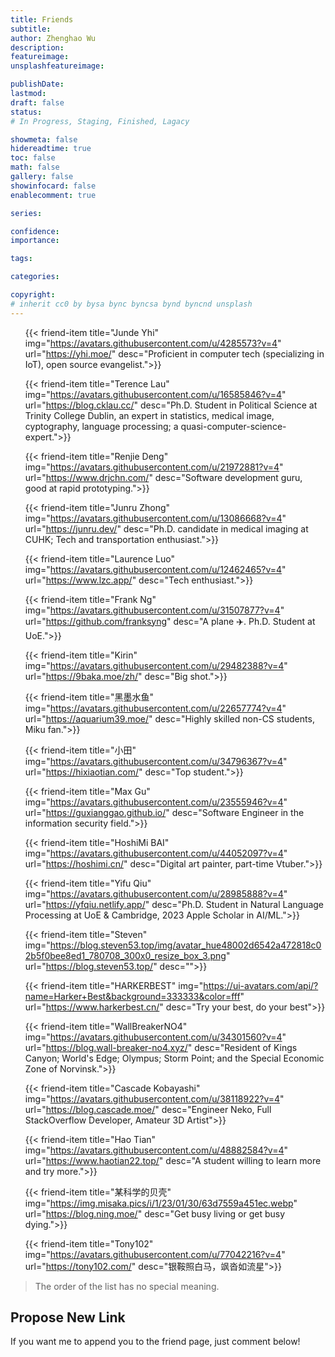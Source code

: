 ```yaml
---
title: Friends
subtitle: 
author: Zhenghao Wu
description: 
featureimage: 
unsplashfeatureimage: 

publishDate: 
lastmod: 
draft: false
status: 
# In Progress, Staging, Finished, Lagacy

showmeta: false
hidereadtime: true
toc: false
math: false
gallery: false
showinfocard: false
enablecomment: true

series: 

confidence: 
importance: 

tags:

categories:

copyright: 
# inherit cc0 by bysa bync byncsa bynd byncnd unsplash
---
```


<!-- - [Junde Yhi](https://yhi.moe): Proficient in computer tech (specializing in IoT), open source evangelist. -->
<!-- - [Terence Lau](https://www.cklau.cc/): Allow me to introduce Terence Lau, an accomplished academic who is currently pursuing his Ph.D. in Political Science at the prestigious Trinity College Dublin. Terence is not your typical Political Science enthusiast. His expertise extends beyond social sciences into more technical fields, making him quite a unique addition to the academic landscape. Terence has a deep understanding and expertise in statistics. This proficiency has served him well in his research work, allowing him to analyze and interpret complex data with precision and accuracy. His ability to manipulate numbers and draw meaningful insights from raw data is truly commendable. In addition to statistics, Terence possesses significant knowledge in the field of medical imaging. He understands the nuances of this specialized area and can skillfully interpret the information these images provide. This ability adds an interesting dimension to his research capabilities. Terence's intellectual curiosity does not stop there. He has delved into the intricate world of cryptography. His understanding of the complex algorithms and principles behind secure communication is second to none. He possesses an ability to decode and encode messages, ensuring secure transmission of information in his work and studies. Moreover, Terence has a keen interest in language processing, a field that combines computer science and linguistics. He uses computational techniques to analyze and understand human language, aiding his research in political science. Despite not having a formal degree in computer science, Terence has developed a strong understanding of the subject. His knowledge extends to various aspects of the discipline, making him a quasi-computer-science-expert. He leverages this knowledge to bolster his research capabilities, adding a technical edge to his work. -->
<!-- - [Renjie Deng](https://www.drjchn.com/): Software development guru, good at rapid prototyping. -->
<!-- - [Junru Zhong](https://junru.dev/): Ph.D. candidate in medical imaging at CUHK; Tech and transportation enthusiast. -->
<!-- - [Laurence Luo](https://www.lzc.app/): Tech enthusiast. -->
<!-- - [Frank Ng](https://aerofrankie.com/): A plane. -->
<!-- - [KirinBaka](https://9baka.moe/): Big shot. -->
<!-- - [黑墨水鱼](https://aquarium39.moe): Highly skilled non-CS students, Miku fan. -->
<!-- - [小田](https://hixiaotian.com): Top student. -->
<!-- - [Max Gu](https://guxianggao.github.io/): Software Engineer in the information security field. -->
<!-- - [HoshiMi BAI](https://hoshimi.cn/): Digital art painter, part-time Vtuber. -->
<!-- - [Yifu Qiu](https://yfqiu.netlify.app/): Ph.D. Student in Natural Language Processing at UoE & Cambridge, 2023 Apple Scholar in AI/ML. -->
<!-- - [Steven](https://blog.steven53.top) -->
<!-- - [HARKERBEST](https://www.harkerbest.cn) -->
<!-- - [WallBreakerNO4](https://blog.wall-breaker-no4.xyz/): Resident of Kings Canyon; World's Edge; Olympus; Storm Point; and the Special Economic Zone of Norvinsk. -->
<!-- - [Cascade Kobayashi](https://blog.cascade.moe/): Nekomusume Engineer -->
<!-- - [Hao Tian](https://www.haotian22.top/) -->
<!-- - [某科学的贝壳](https://blog.ning.moe): Get busy living or get busy dying. -->

<ul role="list" class="p-0">

{{< friend-item title="Junde Yhi" img="https://avatars.githubusercontent.com/u/4285573?v=4" url="https://yhi.moe/" desc="Proficient in computer tech (specializing in IoT), open source evangelist.">}}

{{< friend-item title="Terence Lau" img="https://avatars.githubusercontent.com/u/16585846?v=4" url="https://blog.cklau.cc/" desc="Ph.D. Student in Political Science at Trinity College Dublin, an expert in statistics, medical image, cyptography, language processing; a quasi-computer-science-expert.">}}

{{< friend-item title="Renjie Deng" img="https://avatars.githubusercontent.com/u/21972881?v=4" url="https://www.drjchn.com/" desc="Software development guru, good at rapid prototyping.">}}

{{< friend-item title="Junru Zhong" img="https://avatars.githubusercontent.com/u/13086668?v=4" url="https://junru.dev/" desc="Ph.D. candidate in medical imaging at CUHK; Tech and transportation enthusiast.">}}

{{< friend-item title="Laurence Luo" img="https://avatars.githubusercontent.com/u/12462465?v=4" url="https://www.lzc.app/" desc="Tech enthusiast.">}}

{{< friend-item title="Frank Ng" img="https://avatars.githubusercontent.com/u/31507877?v=4" url="https://github.com/franksyng" desc="A plane ✈️. Ph.D. Student at UoE.">}}

{{< friend-item title="Kirin" img="https://avatars.githubusercontent.com/u/29482388?v=4" url="https://9baka.moe/zh/" desc="Big shot.">}}

{{< friend-item title="黑墨水鱼" img="https://avatars.githubusercontent.com/u/22657774?v=4" url="https://aquarium39.moe/" desc="Highly skilled non-CS students, Miku fan.">}}

{{< friend-item title="小田" img="https://avatars.githubusercontent.com/u/34796367?v=4" url="https://hixiaotian.com/" desc="Top student.">}}

{{< friend-item title="Max Gu" img="https://avatars.githubusercontent.com/u/23555946?v=4" url="https://guxianggao.github.io/" desc="Software Engineer in the information security field.">}}

{{< friend-item title="HoshiMi BAI" img="https://avatars.githubusercontent.com/u/44052097?v=4" url="https://hoshimi.cn/" desc="Digital art painter, part-time Vtuber.">}}

{{< friend-item title="Yifu Qiu" img="https://avatars.githubusercontent.com/u/28985888?v=4" url="https://yfqiu.netlify.app/" desc="Ph.D. Student in Natural Language Processing at UoE & Cambridge, 2023 Apple Scholar in AI/ML.">}}

{{< friend-item title="Steven" img="https://blog.steven53.top/img/avatar_hue48002d6542a472818c02b5f0bee8ed1_780708_300x0_resize_box_3.png" url="https://blog.steven53.top/" desc="">}}

{{< friend-item title="HARKERBEST" img="https://ui-avatars.com/api/?name=Harker+Best&background=333333&color=fff" url="https://www.harkerbest.cn/" desc="Try your best, do your best">}}

{{< friend-item title="WallBreakerNO4" img="https://avatars.githubusercontent.com/u/34301560?v=4" url="https://blog.wall-breaker-no4.xyz/" desc="Resident of Kings Canyon; World's Edge; Olympus; Storm Point; and the Special Economic Zone of Norvinsk.">}}

{{< friend-item title="Cascade Kobayashi" img="https://avatars.githubusercontent.com/u/38118922?v=4" url="https://blog.cascade.moe/" desc="Engineer Neko, Full StackOverflow Developer, Amateur 3D Artist">}}

{{< friend-item title="Hao Tian" img="https://avatars.githubusercontent.com/u/48882584?v=4" url="https://www.haotian22.top/" desc="A student willing to learn more and try more.">}}

{{< friend-item title="某科学的贝壳" img="https://img.misaka.pics/i/1/23/01/30/63d7559a451ec.webp" url="https://blog.ning.moe/" desc="Get busy living or get busy dying.">}}

{{< friend-item title="Tony102" img="https://avatars.githubusercontent.com/u/77042216?v=4" url="https://tony102.com/" desc="银鞍照白马，飒沓如流星">}}
</ul>

> The order of the list has no special meaning.

## Propose New Link

If you want me to append you to the friend page, just comment below!
